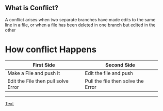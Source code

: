 ## What is Conflict?
A conflict arises when two separate branches have made edits to the same line in a file, or when a file has been deleted in one branch but edited in the other
# How conflict Happens
First Side | Second Side
---------- | ----------
Make a File and push it| Edit the file and push
Edit the File then pull solve Error | Pull the file then solve the Error
-----------------------------------   ----------------------------------
[Text](![image](https://github.com/leeu4/conflict/assets/123780953/216a3cde-e566-4d5d-b112-8a20f33eff6e))
